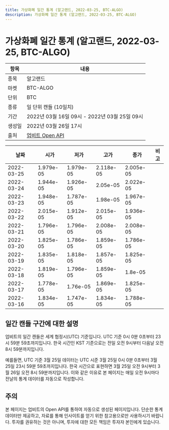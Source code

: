 ```yaml
---
title: 가상화폐 일간 통계 (알고랜드, 2022-03-25, BTC-ALGO)
description: 가상화폐 일간 통계 (알고랜드, 2022-03-25, BTC-ALGO)
---
```



가상화폐 일간 통계 (알고랜드, 2022-03-25, BTC-ALGO)
===

|항목|내용|
|--|--|
|종목|알고랜드|
|마켓|BTC-ALGO|
|단위|BTC|
|종류|일 단위 캔들 (10일치)|
|기간|2022년 03월 16일 09시 - 2022년 03월 25일 09시|
|생성일|2022년 03월 26일 17시|
|출처|[업비트 Open API](https://docs.upbit.com)|


|날짜|시가|저가|고가|종가|비고|
|--|--|--|--|--|--|
|2022-03-25|1.979e-05|1.979e-05|2.118e-05|2.005e-05|    |
|2022-03-24|1.944e-05|1.926e-05|2.05e-05|2.022e-05|    |
|2022-03-23|1.948e-05|1.787e-05|1.98e-05|1.967e-05|    |
|2022-03-22|2.015e-05|1.912e-05|2.015e-05|1.936e-05|    |
|2022-03-21|1.796e-05|1.796e-05|2.008e-05|2.008e-05|    |
|2022-03-20|1.825e-05|1.786e-05|1.859e-05|1.786e-05|    |
|2022-03-19|1.835e-05|1.818e-05|1.857e-05|1.825e-05|    |
|2022-03-18|1.819e-05|1.796e-05|1.859e-05|1.8e-05|    |
|2022-03-17|1.778e-05|1.76e-05|1.869e-05|1.825e-05|    |
|2022-03-16|1.834e-05|1.747e-05|1.834e-05|1.788e-05|    |


일간 캔들 구간에 대한 설명
---


업비트의 일간 캔들은 세계 협정시(UTC) 기준입니다. 
UTC 기준 0시 0분 0초부터 23시 59분 59초까지입니다. 
한국 시간인 KST 기준으로는 전일 오전 9시부터 다음날 오전 8시 59분까지입니다. 


예를들면, UTC 기준 3월 25일 데이터는 UTC 시준 3월 25일 0시 0분 0초부터 3월 25일 23시 59분 59초까지입니다. 
한국 시간으로 표현하면 3월 25일 오전 9시부터 3월 26일 오전 8시 59분까지입니다. 
이와 같은 이유로 본 페이지는 매일 오전 9시마다 전날의 통계 데이터를 자동으로 작성합니다. 


주의
---


본 페이지는 업비트의 Open API를 통하여 자동으로 생성된 페이지입니다. 
단순한 통계 데이터만 제공하고, 자료를 통해 인사이트를 얻기 위한 참고용으로만 사용하시기 바랍니다. 
투자를 권유하는 것은 아니며, 투자에 대한 모든 책임은 투자자 본인에게 있습니다. 
